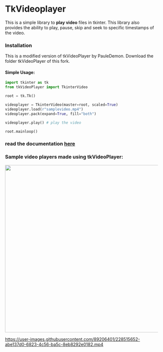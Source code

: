 # TkVideoplayer

This is a simple library to **play video** files in tkinter. This library also provides the ability to play, pause, 
skip and seek to specific timestamps of the video.

### Installation
This is a modified version of tkVideoPlayer by PauleDemon. Download the folder tkVideoPlayer of this fork.

#### Simple Usage:
```python
import tkinter as tk
from tkVideoPlayer import TkinterVideo

root = tk.Tk()

videoplayer = TkinterVideo(master=root, scaled=True)
videoplayer.load(r"samplevideo.mp4")
videoplayer.pack(expand=True, fill="both")

videoplayer.play() # play the video

root.mainloop()
```

### read the documentation [here]([https://github.com/PaulleDemon/tkVideoPlayer/blob/master/Documentation.md](https://github.com/Akascape/tkVideoPlayer/blob/master/Documentation.md))

### Sample video players made using tkVideoPlayer:
<img src="https://user-images.githubusercontent.com/89206401/229363046-36ebcffd-36d2-4c7f-98ce-4aa6b402e9e0.png" width=550> 

https://user-images.githubusercontent.com/89206401/228515652-abe137d0-6823-4c56-ba5c-8eb8292e0182.mp4
